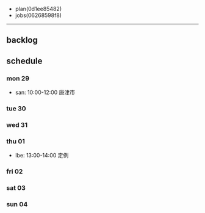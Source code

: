 
- plan(0d1ee85482)
- jobs(06268598f8)
---

## backlog

## schedule
### mon 29
- san: 10:00-12:00 唐津市

### tue 30

### wed 31
### thu 01
- lbe: 13:00-14:00 定例
### fri 02
### sat 03
### sun 04




